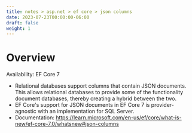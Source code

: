 ```yaml
---
title: notes > asp.net > ef core > json columns
date: 2023-07-23T00:00:00-06:00
draft: false
weight: 1
---
```


# Overview
<g>Availability: EF Core 7</g>  
- Relational databases support columns that contain JSON documents. This allows relational databases to provide some of the functionality document databases, thereby creating a hybrid between the two.
- EF Core's support for JSON documents in EF Core 7 is provider-agnostic with an implementation for SQL Server.
- Documentation: https://learn.microsoft.com/en-us/ef/core/what-is-new/ef-core-7.0/whatsnew#json-columns

